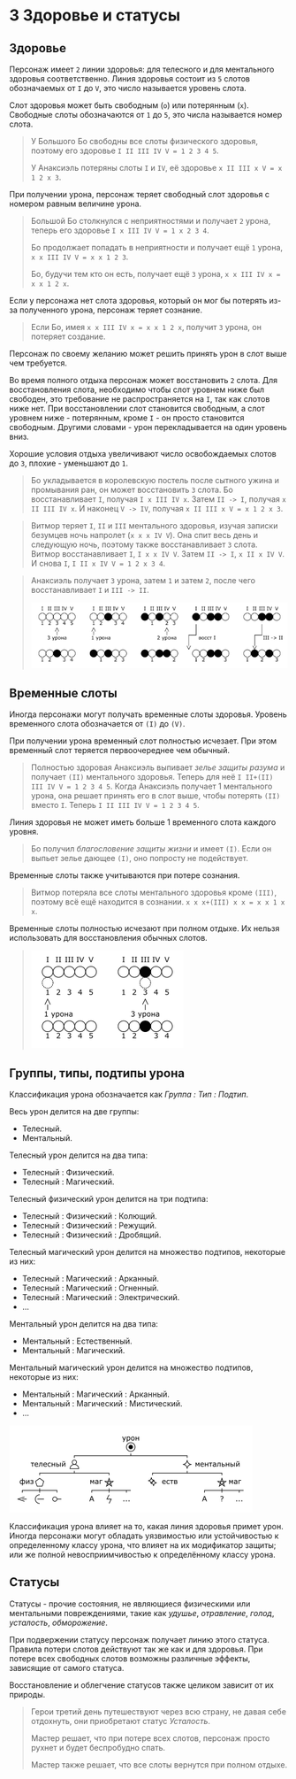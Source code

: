 # 3 Здоровье и статусы

## Здоровье

Персонаж имеет `2` линии здоровья: для телесного и для ментального здоровья соответственно.
Линия здоровья состоит из `5` слотов обозначаемых от `I` до `V`, это число называется уровень слота.

Слот здоровья может быть свободным (`o`) или потерянным (`x`).
Свободные слоты обозначаются от `1` до `5`, это числа называется номер слота.

>У Большого Бо свободны все слоты физического здоровья, поэтому его здоровье `I II III IV V = 1 2 3 4 5`.
>
>У Анаксиэль потеряны слоты `I` и `IV`, её здоровье `x II III x V = x 1 2 x 3`.

При получении урона, персонаж теряет свободный слот здоровья с номером равным величине урона.

>Большой Бо столкнулся с неприятностями и получает `2` урона, теперь его здоровье `I x III IV V = 1 x 2 3 4`.
>
>Бо продолжает попадать в неприятности и получает ещё `1` урона, `x x III IV V = x x 1 2 3`.
>
>Бо, будучи тем кто он есть, получает ещё `3` урона, `x x III IV x = x x 1 2 x`.

Если у персонажа нет слота здоровья, который он мог бы потерять из-за полученного урона, персонаж теряет сознание.

>Если Бо, имея `x x III IV x = x x 1 2 x`, получит `3` урона, он потеряет создание.

Персонаж по своему желанию может решить принять урон в слот выше чем требуется.

Во время полного отдыха персонаж может восстановить `2` слота.
Для восстановления слота, необходимо чтобы слот уровнем ниже был свободен,
это требование не распространяется на `I`, так как слотов ниже нет.
При восстановлении слот становится свободным, а слот уровнем ниже - потерянным,
кроме `I` - он просто становится свободным.
Другими словами - урон перекладывается на один уровень вниз.

Хорошие условия отдыха увеличивают число освобождаемых слотов до `3`, плохие - уменьшают до `1`.

>Бо укладывается в королевскую постель после сытного ужина и промывания ран, он может восстановить `3` слота.
>Бо восстанавливает `I`, получая `I x III IV x`.
>Затем `II -> I`, получая `x II III IV x`.
>И наконец `V -> IV`, получая `x II III x V = x 1 2 x 3`.

>Витмор теряет `I`, `II` и `III` ментального здоровья, изучая записки безумцев ночь напролет (`x x x IV V`).
>Она спит весь день и следующую ночь, поэтому также восстанавливает `3` слота.
>Витмор восстанавливает `I`, `I x x IV V`.
>Затем `II -> I`, `x II x IV V`.
>И снова `I`, `I II x IV V = 1 2 x 3 4`.

>Анаксиэль получает `3` урона, затем `1` и затем `2`, после чего восстанавливает `I` и `III -> II`.
>
>![](img/3_health.png)

## Временные слоты

Иногда персонажи могут получать временные слоты здоровья.
Уровень временного слота обозначается от `(I)` до `(V)`.

При получении урона временный слот полностью исчезает. При этом временный слот теряется первоочереднее чем обычный.

>Полностью здоровая Анаксиэль выпивает _зелье защиты разума_ и получает `(II)` ментального здоровья.
>Теперь для неё `I II+(II) III IV V = 1 2 3 4 5`. 
>Когда Анаксиэль получает 1 ментального урона, она решает принять его в слот выше, чтобы потерять `(II)` вместо `I`.
>Теперь `I II III IV V = 1 2 3 4 5`.

Линия здоровья не может иметь больше 1 временного слота каждого уровня.

>Бо получил _благословение защиты жизни_ и имеет `(I)`.
>Если он выпьет зелье дающее `(I)`, оно попросту не подействует.

Временные слоты также учитываются при потере сознания.

>Витмор потеряла все слоты ментального здоровья кроме `(III)`, поэтому всё ещё находится в сознании.
>`x x x+(III) x x = x x 1 x x`.
 
Временные слоты полностью исчезают при полном отдыхе. Их нельзя использовать для восстановления обычных слотов.

>![](img/3_temp_health.png)

## Группы, типы, подтипы урона

Классификация урона обозначается как _Группа : Тип : Подтип_.

Весь урон делится на две группы:
- Телесный.
- Ментальный.

Телесный урон делится на два типа:
- Телесный : Физический.
- Телесный : Магический.

Телесный физический урон делится на три подтипа:
- Телесный : Физический : Колющий.
- Телесный : Физический : Режущий.
- Телесный : Физический : Дробящий.

Телесный магический урон делится на множество подтипов, некоторые из них:
- Телесный : Магический : Арканный.
- Телесный : Магический : Огненный.
- Телесный : Магический : Электрический.
- ...

Ментальный урон делится на два типа:
- Ментальный : Естественный.
- Ментальный : Магический.

Ментальный магический урон делится на множество подтипов, некоторые из них:
- Ментальный : Магический : Арканный.
- Ментальный : Магический : Мистический.
- ...

![](img/3_damage.png)

Классификация урона влияет на то, какая линия здоровья примет урон.
Иногда персонажи могут обладать уязвимостью или устойчивостью к определенному классу урона,
что влияет на их модификатор защиты; или же полной невосприимчивостью к определённому классу урона.

## Статусы

Статусы - прочие состояния, не являющиеся физическими или ментальными повреждениями,
такие как _удушье_, _отравление_, _голод_, _усталость_, _обморожение_.

При подвержении статусу персонаж получает линию этого статуса.
Правила потери слотов действуют так же как и для здоровья.
При потере всех свободных слотов возможны различные эффекты, зависящие от самого статуса.

Восстановление и облегчение статусов также целиком зависит от их природы.

>Герои третий день путешествуют через всю страну, не давая себе отдохнуть, они приобретают статус _Усталость_.
>
>Мастер решает, что при потере всех слотов, персонаж просто рухнет и будет беспробудно спать.
>
>Мастер также решает, что все слоты вернутся при полном отдыхе.